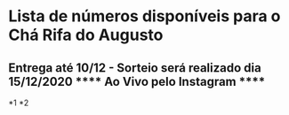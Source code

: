 # Lista de números disponíveis para o Chá Rifa do Augusto

## Entrega até 10/12 - Sorteio será realizado dia 15/12/2020 **** Ao Vivo pelo Instagram ****

*1
*2
